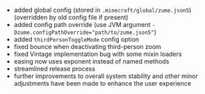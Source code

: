- added global config (stored in `.minecraft/global/zume.json5`) (overridden by old config file if present)
- added config path override (use JVM argument `-Dzume.configPathOverride="path/to/zume.json5"`)
- added `thirdPersonToggleMode` config option
- fixed bounce when deactivating third-person zoom
- fixed Vintage implementation bug with some mixin loaders
- easing now uses exponent instead of named methods
- streamlined release process
- further improvements to overall system stability and other minor adjustments have been made to enhance the user experience